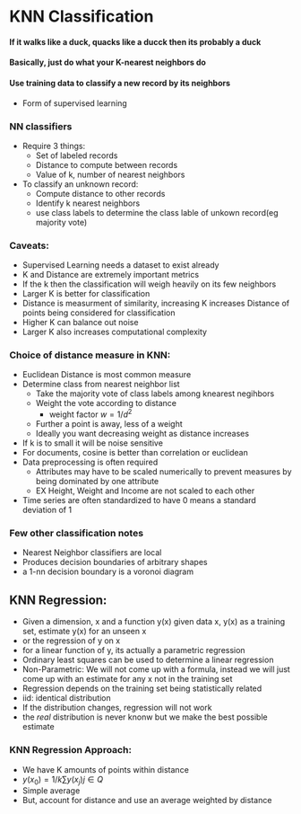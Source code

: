# KNN Classification

#### If it walks like a duck, quacks like a ducck then its probably a duck

#### Basically, just do what your K-nearest neighbors do
#### Use training data to classify a new record by its neighbors
- Form of supervised learning

### NN classifiers
- Require 3 things:
    - Set of labeled records
    - Distance to compute between records
    - Value of k, number of nearest neighbors
- To classify an unknown record:
    - Compute distance to other records
    - Identify k nearest neighbors
    - use class labels to determine the class lable of unkown record(eg majority vote)

### Caveats:
- Supervised Learning needs a dataset to exist already
- K and Distance are extremely important metrics
- If the k then the classification will weigh heavily on its few neighbors
- Larger K is better for classification 
- Distance is measurment of similarity, increasing K increases Distance of points being considered for classification
- Higher K can balance out noise
- Larger K also increases computational complexity

### Choice of distance measure in KNN:
- Euclidean Distance is most common measure
- Determine class from nearest neighbor list
    - Take the majority vote of class labels among knearest negihbors
    - Weight the vote according to distance
        - weight factor $w = 1/d^2$
    - Further a point is away, less of a weight
    - Ideally you want decreasing weight as distance increases
- If k is to small it will be noise sensitive
- For documents, cosine is better than correlation or euclidean
- Data preprocessing is often required
    - Attributes may have to be scaled numerically to prevent measures by being dominated by one attribute
    - EX Height, Weight and Income are not scaled to each other
- Time series are often standardized to have 0 means a standard deviation of 1

### Few other classification notes
- Nearest Neighbor classifiers are local
- Produces decision boundaries of arbitrary shapes
- a 1-nn decision boundary is a voronoi diagram

## KNN Regression:
- Given a dimension, x and a function y(x) given data x, y(x) as a training set, estimate  y(x) for an unseen x
- or the regression of y on x
- for a linear function of y, its actually a parametric regression
- Ordinary least squares can be used to determine a linear regression
- Non-Parametric: We will not come up with a formula, instead we will just come up with an estimate for any x not in the training set
- Regression depends on the training set being statistically related
- iid: identical distribution
- If the distribution changes, regression will not work
- the *real* distribution is never knonw but we make the best possible estimate

### KNN Regression Approach:
- We have K amounts of points within distance 
- $y(x_0) = 1/k \sum{y(x_j)} j\in Q$
- Simple average 
- But, account for distance and use an average weighted by distance
